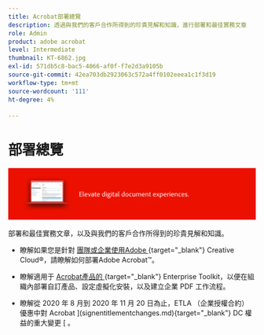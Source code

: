 ```yaml
---
title: Acrobat部署總覽
description: 透過與我們的客戶合作所得到的珍貴見解和知識，進行部署和最佳實務文章
role: Admin
product: adobe acrobat
level: Intermediate
thumbnail: KT-6862.jpg
exl-id: 571db5c8-bac5-4066-af0f-f7e2d3a9105b
source-git-commit: 42ea703db2923063c572a4ff0102eeea1c1f3d19
workflow-type: tm+mt
source-wordcount: '111'
ht-degree: 4%

---
```


# 部署總覽

![Acrobat部署影像](../assets/Hero-Deploy.png)

部署和最佳實務文章，以及與我們的客戶合作所得到的珍貴見解和知識。

* 瞭解如果您是針對 [ 團隊或企業使用Adobe ](https://helpx.adobe.com/enterprise/using/deploying-acrobat.html) {target="_blank"} Creative Cloud®，請瞭解如何部署Adobe Acrobat™。

* 瞭解適用于 [ Acrobat產品的 ](https://www.adobe.com/devnet-docs/acrobatetk/index.html) {target="_blank"} Enterprise Toolkit，以便在組織內部署自訂產品、設定虛擬化安裝，以及建立企業 PDF 工作流程。

* 瞭解從 2020 年 8 月到 2020 年 11 月 20 日為止，ETLA （企業授權合約） 優惠中對 Acrobat ](signentitlementchanges.md){target="_blank"} DC 權益的重大變更 [ 。
